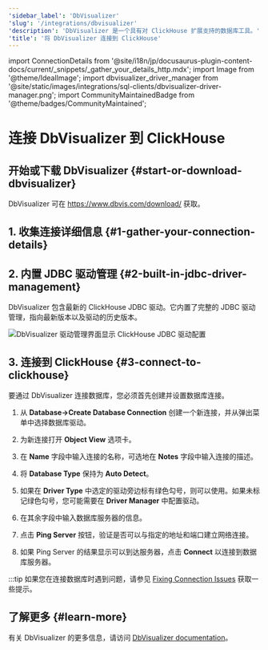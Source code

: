 ```yaml
---
'sidebar_label': 'DbVisualizer'
'slug': '/integrations/dbvisualizer'
'description': 'DbVisualizer 是一个具有对 ClickHouse 扩展支持的数据库工具。'
'title': '将 DbVisualizer 连接到 ClickHouse'
---
```


import ConnectionDetails from '@site/i18n/jp/docusaurus-plugin-content-docs/current/_snippets/_gather_your_details_http.mdx';
import Image from '@theme/IdealImage';
import dbvisualizer_driver_manager from '@site/static/images/integrations/sql-clients/dbvisualizer-driver-manager.png';
import CommunityMaintainedBadge from '@theme/badges/CommunityMaintained';


# 连接 DbVisualizer 到 ClickHouse

<CommunityMaintainedBadge/>

## 开始或下载 DbVisualizer {#start-or-download-dbvisualizer}

DbVisualizer 可在 https://www.dbvis.com/download/ 获取。

## 1. 收集连接详细信息 {#1-gather-your-connection-details}

<ConnectionDetails />

## 2. 内置 JDBC 驱动管理 {#2-built-in-jdbc-driver-management}

DbVisualizer 包含最新的 ClickHouse JDBC 驱动。它内置了完整的 JDBC 驱动管理，指向最新版本以及驱动的历史版本。

<Image img={dbvisualizer_driver_manager} size="lg" border alt="DbVisualizer 驱动管理界面显示 ClickHouse JDBC 驱动配置" />

## 3. 连接到 ClickHouse {#3-connect-to-clickhouse}

要通过 DbVisualizer 连接数据库，您必须首先创建并设置数据库连接。

1. 从 **Database->Create Database Connection** 创建一个新连接，并从弹出菜单中选择数据库驱动。

2. 为新连接打开 **Object View** 选项卡。

3. 在 **Name** 字段中输入连接的名称，可选地在 **Notes** 字段中输入连接的描述。

4. 将 **Database Type** 保持为 **Auto Detect**。

5. 如果在 **Driver Type** 中选定的驱动旁边标有绿色勾号，则可以使用。如果未标记绿色勾号，您可能需要在 **Driver Manager** 中配置驱动。

6. 在其余字段中输入数据库服务器的信息。

7. 点击 **Ping Server** 按钮，验证是否可以与指定的地址和端口建立网络连接。

8. 如果 Ping Server 的结果显示可以到达服务器，点击 **Connect** 以连接到数据库服务器。

:::tip
如果您在连接数据库时遇到问题，请参见 [Fixing Connection Issues](https://confluence.dbvis.com/display/UG231/Fixing+Connection+Issues) 获取一些提示。

## 了解更多 {#learn-more}

有关 DbVisualizer 的更多信息，请访问 [DbVisualizer documentation](https://confluence.dbvis.com/display/UG231/Users+Guide)。
